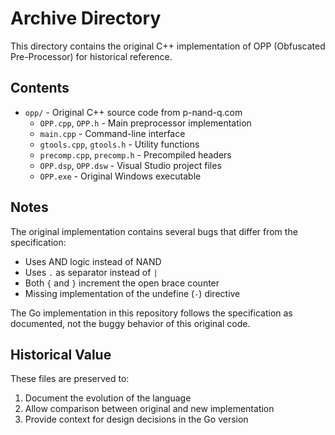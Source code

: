# Archive Directory

This directory contains the original C++ implementation of OPP (Obfuscated Pre-Processor) for historical reference.

## Contents

- `opp/` - Original C++ source code from p-nand-q.com
  - `OPP.cpp`, `OPP.h` - Main preprocessor implementation
  - `main.cpp` - Command-line interface
  - `gtools.cpp`, `gtools.h` - Utility functions
  - `precomp.cpp`, `precomp.h` - Precompiled headers
  - `OPP.dsp`, `OPP.dsw` - Visual Studio project files
  - `OPP.exe` - Original Windows executable

## Notes

The original implementation contains several bugs that differ from the specification:
- Uses AND logic instead of NAND
- Uses `.` as separator instead of `|`
- Both `{` and `}` increment the open brace counter
- Missing implementation of the undefine (`-`) directive

The Go implementation in this repository follows the specification as documented, not the buggy behavior of this original code.

## Historical Value

These files are preserved to:
1. Document the evolution of the language
2. Allow comparison between original and new implementation
3. Provide context for design decisions in the Go version